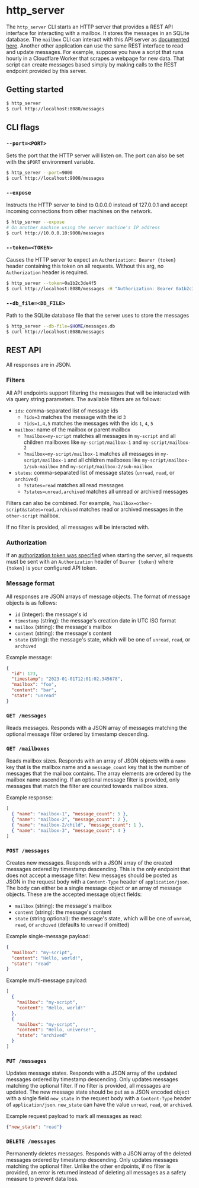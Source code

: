 # http_server

The `http_server` CLI starts an HTTP server that provides a REST API interface for interacting with a mailbox. It stores the messages in an SQLite database. The `mailbox` CLI can interact with this API server as [documented here](../README.md#using-a-remote-database). Another other application can use the same REST interface to read and update messages. For example, suppose you have a script that runs hourly in a Cloudflare Worker that scrapes a webpage for new data. That script can create messages based simply by making calls to the REST endpoint provided by this server.

## Getting started

```sh
$ http_server
$ curl http://localhost:8080/messages
```

## CLI flags

### `--port=<PORT>`

Sets the port that the HTTP server will listen on. The port can also be set with the `$PORT` environment variable.

```sh
$ http_server --port=9000
$ curl http://localhost:9000/messages
```

### `--expose`

Instructs the HTTP server to bind to 0.0.0.0 instead of 127.0.0.1 and accept incoming connections from other machines on the network.

```sh
$ http_server --expose
# On another machine using the server machine's IP address
$ curl http://10.0.0.10:9000/messages
```

### `--token=<TOKEN>`

Causes the HTTP server to expect an `Authorization: Bearer {token}` header containing this token on all requests. Without this arg, no `Authorization` header is required.

```sh
$ http_server --token=0a1b2c3de4f5
$ curl http://localhost:8080/messages -H "Authorization: Bearer 0a1b2c3de4f5"
```

### `--db_file=<DB_FILE>`

Path to the SQLite database file that the server uses to store the messages

```sh
$ http_server --db-file=$HOME/messages.db
$ curl http://localhost:8080/messages
```

## REST API

All responses are in JSON.

### Filters

All API endpoints support filtering the messages that will be interacted with via query string parameters. The available filters are as follows:

- `ids`: comma-separated list of message ids
  - `?ids=3` matches the message with the id `3`
  - `?ids=1,4,5` matches the messages with the ids `1`, `4`, `5`
- `mailbox`: name of the mailbox or parent mailbox
  - `?mailbox=my-script` matches all messages in `my-script` and all children mailboxes like `my-script/mailbox-1` and `my-script/mailbox-2`
  - `?mailbox=my-script/mailbox-1` matches all messages in `my-script/mailbox-1` and all children mailboxes like `my-script/mailbox-1/sub-mailbox` and `my-script/mailbox-2/sub-mailbox`
- `states`: comma-separated list of message states (`unread`, `read`, or `archived`)
  - `?states=read` matches all read messages
  - `?states=unread,archived` matches all unread or archived messages

Filters can also be combined. For example, `?mailbox=other-script&states=read,archived` matches read or archived messages in the `other-script` mailbox.

If no filter is provided, all messages will be interacted with.

### Authorization

If an [authorization token was specified](#--tokentoken) when starting the server, all requests must be sent with an `Authorization` header of `Bearer {token}` where `{token}` is your configured API token.

### Message format

All responses are JSON arrays of message objects. The format of message objects is as follows:

- `id` (integer): the message's id
- `timestamp` (string): the message's creation date in UTC ISO format
- `mailbox` (string): the message's mailbox
- `content` (string): the message's content
- `state` (string): the message's state, which will be one of `unread`, `read`, or `archived`

Example message:

```json
{
  "id": 123,
  "timestamp": "2023-01-01T12:01:02.345678",
  "mailbox": "foo",
  "content": "bar",
  "state": "unread"
}
```

### `GET /messages`

Reads messages. Responds with a JSON array of messages matching the optional message filter ordered by timestamp descending.

### `GET /mailboxes`

Reads mailbox sizes. Responds with an array of JSON objects with a `name` key that is the mailbox name and a `message_count` key that is the number of messages that the mailbox contains. The array elements are ordered by the mailbox name ascending. If an optional message filter is provided, only messages that match the filter are counted towards mailbox sizes.

Example response:

```json
[
  { "name": "mailbox-1", "message_count": 5 },
  { "name": "mailbox-2", "message_count": 2 },
  { "name": "mailbox-2/child", "message_count": 1 },
  { "name": "mailbox-3", "message_count": 4 }
]
```

### `POST /messages`

Creates new messages. Responds with a JSON array of the created messages ordered by timestamp descending. This is the only endpoint that does not accept a message filter. New messages should be posted as JSON in the request body with a `Content-Type` header of `application/json`. The body can either be a single message object or an array of message objects. These are the accepted message object fields:

- `mailbox` (string): the message's mailbox
- `content` (string): the message's content
- `state` (string optional): the message's state, which will be one of `unread`, `read`, or `archived` (defaults to `unread` if omitted)

Example single-message payload:

```json
{
  "mailbox": "my-script",
  "content": "Hello, world!",
  "state": "read"
}
```

Example multi-message payload:

```json
[
  {
    "mailbox": "my-script",
    "content": "Hello, world!"
  },
  {
    "mailbox": "my-script",
    "content": "Hello, universe!",
    "state": "archived"
  }
]
```

### `PUT /messages`

Updates message states. Responds with a JSON array of the updated messages ordered by timestamp descending. Only updates messages matching the optional filter. If no filter is provided, all messages are updated. The new message state should be put as a JSON encoded object with a single field `new_state` in the request body with a `Content-Type` header of `application/json`. `new_state` can have the value `unread`, `read`, or `archived`.

Example request payload to mark all messages as read:

```json
{"new_state": "read"}
```

### `DELETE /messages`

Permanently deletes messages. Responds with a JSON array of the deleted messages ordered by timestamp descending. Only updates messages matching the optional filter. Unlike the other endpoints, if no filter is provided, an error is returned instead of deleting all messages as a safety measure to prevent data loss.

